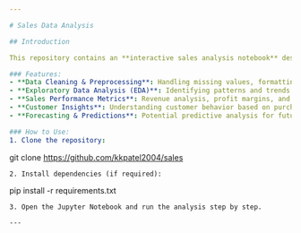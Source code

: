 ```yaml
---

# Sales Data Analysis

## Introduction

This repository contains an **interactive sales analysis notebook** designed to explore, visualize, and derive insights from sales data. The notebook provides various data processing techniques, statistical summaries, and visualizations to help understand sales trends, customer behavior, and revenue performance.

### Features:
- **Data Cleaning & Preprocessing**: Handling missing values, formatting inconsistencies, and structuring data for analysis.
- **Exploratory Data Analysis (EDA)**: Identifying patterns and trends through visualizations and statistical insights.
- **Sales Performance Metrics**: Revenue analysis, profit margins, and product-wise sales performance.
- **Customer Insights**: Understanding customer behavior based on purchase history and trends.
- **Forecasting & Predictions**: Potential predictive analysis for future sales trends (if applicable).

### How to Use:
1. Clone the repository:  
   ```
   git clone https://github.com/kkpatel2004/sales
   ```
2. Install dependencies (if required):  
   ```
   pip install -r requirements.txt
   ```
3. Open the Jupyter Notebook and run the analysis step by step.

---
```

